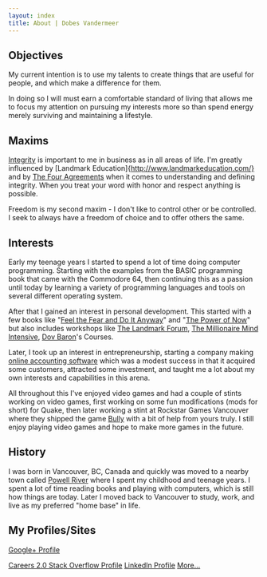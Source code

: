 ```yaml
---
layout: index
title: About | Dobes Vandermeer
---
```


## Objectives

My current intention is to use my talents to create things that are useful
for people, and which make a difference for them.

In doing so I will must earn a comfortable standard of living that allows
me to focus my attention on pursuing my interests more so than spend energy
merely surviving and maintaining a lifestyle.

## Maxims

[Integrity](http://ssrn.com/abstract=1511274) is important to me in business as
in all areas of life.  I'm greatly influenced by [Landmark Education]{http://www.landmarkeducation.com/} and by
[The Four Agreements](http://www.toltecspirit.com/) when it comes to understanding and
defining integrity.  When you treat your word with honor and respect anything
is possible.

Freedom is my second maxim - I don't like to control other or be controlled.  I
seek to always have a freedom of choice and to offer others the same.

## Interests

Early my teenage years I started to spend a lot of time doing computer programming.  Starting with
the examples from the BASIC programming book that came with the Commodore 64, then continuing
this as a passion until today by learning a variety of programming languages and tools on several
different operating system.

After that I gained an interest in personal development.  This started with a few books
like "[Feel the Fear and Do It Anyway](http://books.google.com.tw/books/about/Feel_the_fear_and_do_it_anyway.html?id=1Rp-YG9aoP4C&utm_source=gb-gplus-share)"
and "[The Power of Now](http://books.google.com.tw/books/about/The_Power_of_Now.html?id=sQYqRCIhFAMC&utm_source=gb-gplus-share)" but also includes workshops
like [The Landmark Forum](http://www.landmarkeducation.com/),
[The Millionaire Mind Intensive](http://www.millionairemindintensive.com/),
[Dov Baron](http://dovbaron.com/)'s Courses.

Later, I took up an interest in entrepreneurship, starting a company making
[online accounting software](http://www.kashoo.com) which was a modest success
in that it acquired some customers, attracted some investment, and taught me
a lot about my own interests and capabilities in this arena.

All throughout this I've enjoyed video games and had a couple of stints working on
video games, first working on some fun modifications (mods for short) for Quake,
then later working a stint at Rockstar Games Vancouver where they shipped the game
[Bully](http://www.rockstargames.com/bully/)
with a bit of help from yours truly.  I still enjoy playing video games and hope to
make more games in the future.

## History

I was born in Vancouver, BC, Canada and quickly was moved to a nearby town called
[Powell River](http://www.discoverpowellriver.com/) where I spent my childhood
and teenage years.  I spent a lot of time reading books and playing with computers,
which is still how things are today.  Later I moved back to Vancouver to study, work,
and live as my preferred "home base" in life.

## My Profiles/Sites


<a href="https://plus.google.com/102960720201244684959" rel="me">Google+ Profile</a>

[Careers 2.0 Stack Overflow Profile](http://careers.stackoverflow.com/dobesv)
[LinkedIn Profile](http://www.linkedin.com/in/dobesv)
[More...](http://lmgtfy.com/?q=dobes+vandermeer")




